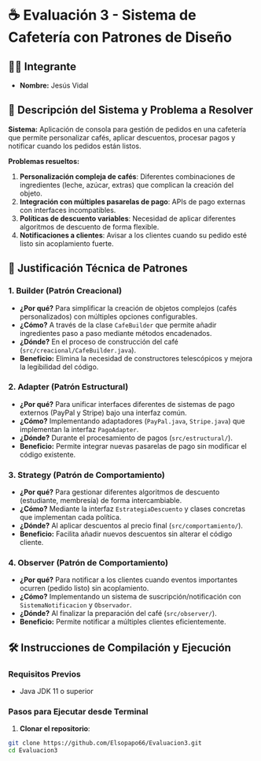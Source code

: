 # ☕ Evaluación 3 - Sistema de Cafetería con Patrones de Diseño

## 🧑‍💻 Integrante
- **Nombre:** Jesús Vidal

## 🎯 Descripción del Sistema y Problema a Resolver
**Sistema:** Aplicación de consola para gestión de pedidos en una cafetería que permite personalizar cafés, aplicar descuentos, procesar pagos y notificar cuando los pedidos están listos.

**Problemas resueltos:**
1. **Personalización compleja de cafés**: Diferentes combinaciones de ingredientes (leche, azúcar, extras) que complican la creación del objeto.
2. **Integración con múltiples pasarelas de pago**: APIs de pago externas con interfaces incompatibles.
3. **Políticas de descuento variables**: Necesidad de aplicar diferentes algoritmos de descuento de forma flexible.
4. **Notificaciones a clientes**: Avisar a los clientes cuando su pedido esté listo sin acoplamiento fuerte.

## 🧩 Justificación Técnica de Patrones

### 1. Builder (Patrón Creacional)
- **¿Por qué?** 
  Para simplificar la creación de objetos complejos (cafés personalizados) con múltiples opciones configurables.
- **¿Cómo?** 
  A través de la clase `CafeBuilder` que permite añadir ingredientes paso a paso mediante métodos encadenados.
- **¿Dónde?** 
  En el proceso de construcción del café (`src/creacional/CafeBuilder.java`).
- **Beneficio:** Elimina la necesidad de constructores telescópicos y mejora la legibilidad del código.

### 2. Adapter (Patrón Estructural)
- **¿Por qué?** 
  Para unificar interfaces diferentes de sistemas de pago externos (PayPal y Stripe) bajo una interfaz común.
- **¿Cómo?** 
  Implementando adaptadores (`PayPal.java`, `Stripe.java`) que implementan la interfaz `PagoAdapter`.
- **¿Dónde?** 
  Durante el procesamiento de pagos (`src/estructural/`).
- **Beneficio:** Permite integrar nuevas pasarelas de pago sin modificar el código existente.

### 3. Strategy (Patrón de Comportamiento)
- **¿Por qué?** 
  Para gestionar diferentes algoritmos de descuento (estudiante, membresía) de forma intercambiable.
- **¿Cómo?** 
  Mediante la interfaz `EstrategiaDescuento` y clases concretas que implementan cada política.
- **¿Dónde?** 
  Al aplicar descuentos al precio final (`src/comportamiento/`).
- **Beneficio:** Facilita añadir nuevos descuentos sin alterar el código cliente.

### 4. Observer (Patrón de Comportamiento)
- **¿Por qué?** 
  Para notificar a los clientes cuando eventos importantes ocurren (pedido listo) sin acoplamiento.
- **¿Cómo?** 
  Implementando un sistema de suscripción/notificación con `SistemaNotificacion` y `Observador`.
- **¿Dónde?** 
  Al finalizar la preparación del café (`src/observer/`).
- **Beneficio:** Permite notificar a múltiples clientes eficientemente.

## 🛠️ Instrucciones de Compilación y Ejecución

### Requisitos Previos
- Java JDK 11 o superior

### Pasos para Ejecutar desde Terminal
1. **Clonar el repositorio**:
```bash
git clone https://github.com/Elsopapo66/Evaluacion3.git
cd Evaluacion3
